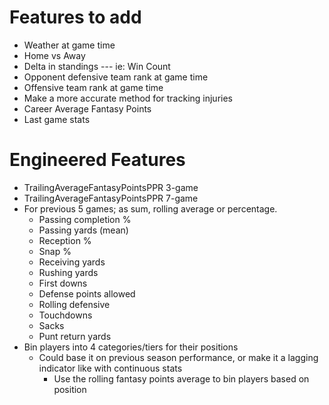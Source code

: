 
# Features to add

* Weather at game time
* Home vs Away
* Delta in standings --- ie: Win Count
* Opponent defensive team rank at game time
* Offensive team rank at game time
* Make a more accurate method for tracking injuries
* Career Average Fantasy Points
* Last game stats

# Engineered Features

* TrailingAverageFantasyPointsPPR 3-game
* TrailingAverageFantasyPointsPPR 7-game
* For previous 5 games; as sum, rolling average or percentage.
    * Passing completion %
    * Passing yards (mean)
    * Reception %
    * Snap %
    * Receiving yards
    * Rushing yards
    * First downs
    * Defense points allowed
    * Rolling defensive
    * Touchdowns
    * Sacks
    * Punt return yards
* Bin players into 4 categories/tiers for their positions
    * Could base it on previous season performance, or make it a lagging indicator like with continuous stats
        * Use the rolling fantasy points average to bin players based on position